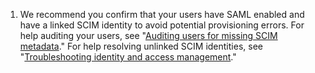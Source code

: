1. We recommend you confirm that your users have SAML enabled and have a linked SCIM identity to avoid potential provisioning errors. For help auditing your users, see "[Auditing users for missing SCIM metadata](/organizations/managing-saml-single-sign-on-for-your-organization/troubleshooting-identity-and-access-management#auditing-users-for-missing-scim-metadata)." For help resolving unlinked SCIM identities, see "[Troubleshooting identity and access management](/organizations/managing-saml-single-sign-on-for-your-organization/troubleshooting-identity-and-access-management)."
